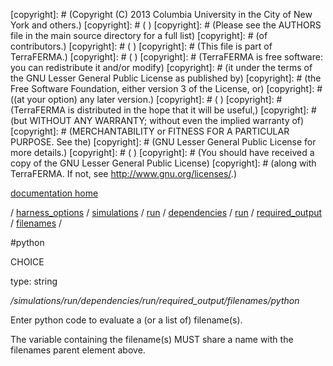 [copyright]: # (Copyright (C) 2013 Columbia University in the City of New York and others.)
[copyright]: # ( )
[copyright]: # (Please see the AUTHORS file in the main source directory for a full list)
[copyright]: # (of contributors.)
[copyright]: # ( )
[copyright]: # (This file is part of TerraFERMA.)
[copyright]: # ( )
[copyright]: # (TerraFERMA is free software: you can redistribute it and/or modify)
[copyright]: # (it under the terms of the GNU Lesser General Public License as published by)
[copyright]: # (the Free Software Foundation, either version 3 of the License, or)
[copyright]: # ((at your option) any later version.)
[copyright]: # ( )
[copyright]: # (TerraFERMA is distributed in the hope that it will be useful,)
[copyright]: # (but WITHOUT ANY WARRANTY; without even the implied warranty of)
[copyright]: # (MERCHANTABILITY or FITNESS FOR A PARTICULAR PURPOSE. See the)
[copyright]: # (GNU Lesser General Public License for more details.)
[copyright]: # ( )
[copyright]: # (You should have received a copy of the GNU Lesser General Public License)
[copyright]: # (along with TerraFERMA. If not, see <http://www.gnu.org/licenses/>.)

[documentation home](Documentation)

/ [harness_options](../../../../../../../harness_options) / [simulations](../../../../../../simulations) / [run](../../../../../run) / [dependencies](../../../../dependencies) / [run](../../../run) / [required_output](../../required_output) / [filenames](../filenames) /

#python

CHOICE 

type: string

*/simulations/run/dependencies/run/required_output/filenames/python*

Enter python code to evaluate a (or a list of) filename(s).

The variable containing the filename(s) MUST share a name with 
the filenames parent element above. 

[autogenerated]: # (This file was automatically generated from the schema file:/home/cwilson/repos/github/TerraFERMA/TerraFERMA/buckettools/schemas/simulations.rng.)

